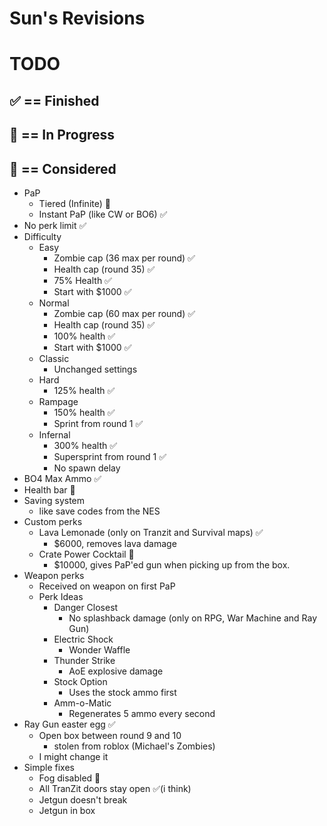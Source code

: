 # Sun's Revisions

# TODO
## ✅ == Finished
## 🔁 == In Progress
## 🤔 == Considered
- PaP
	- Tiered (Infinite) 🔁
	- Instant PaP (like CW or BO6) ✅
- No perk limit ✅
- Difficulty
	- Easy
		- Zombie cap (36 max per round) ✅
		- Health cap (round 35) ✅
		- 75% Health ✅
		- Start with $1000 ✅
	- Normal
		- Zombie cap (60 max per round) ✅
		- Health cap (round 35) ✅
		- 100% health ✅
		- Start with $1000 ✅
	- Classic
		- Unchanged settings
	- Hard
		- 125% health ✅
	- Rampage
		- 150% health ✅
		- Sprint from round 1 ✅
	- Infernal
		- 300% health ✅
		- Supersprint from round 1 ✅
		- No spawn delay
- BO4 Max Ammo ✅
- Health bar 🤔
- Saving system
	- like save codes from the NES
- Custom perks
	- Lava Lemonade (only on Tranzit and Survival maps) ✅
		- $6000, removes lava damage
	- Crate Power Cocktail 🔁
		- $10000, gives PaP'ed gun when picking up from the box.
- Weapon perks
	- Received on weapon on first PaP
	- Perk Ideas
		- Danger Closest
			- No splashback damage (only on RPG, War Machine and Ray Gun)
		- Electric Shock
			- Wonder Waffle
		- Thunder Strike
			- AoE explosive damage 
		- Stock Option
			- Uses the stock ammo first
		- Amm-o-Matic
			- Regenerates 5 ammo every second
- Ray Gun easter egg ✅
	- Open box between round 9 and 10
		- stolen from roblox (Michael's Zombies)
	- I might change it
- Simple fixes
	- Fog disabled 🤔
	- All TranZit doors stay open ✅(i think)
	- Jetgun doesn't break
	- Jetgun in box
